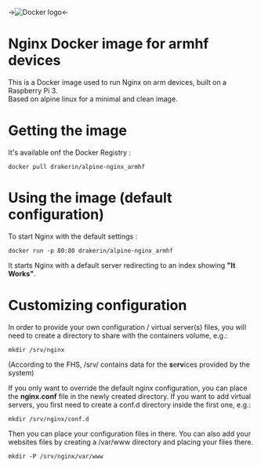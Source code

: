 ->![Docker logo](https://www.docker.com/sites/default/files/legal/small_v.png "Docker Logo")<-


# Nginx Docker image for armhf devices

This is a Docker image used to run Nginx on arm devices, built on a Raspberry Pi 3.  
Based on alpine linux for a minimal and clean image.

# Getting the image

It's available onf the Docker Registry :


```
docker pull drakerin/alpine-nginx_armhf
```

# Using the image (default configuration)

To start Nginx with the default settings : 

```
docker run -p 80:80 drakerin/alpine-nginx_armhf
```

It starts Nginx with a default server redirecting to an index showing **"It Works"**.

# Customizing configuration

In order to provide your own configuration / virtual server(s) files, you will need to create a directory to share with the containers volume, e.g.:

```
mkdir /srv/nginx
```

(According to the FHS, /srv/ contains data for the **s**e**rv**ices provided by the system)

If you only want to override the default nginx configuration, you can place the **nginx.conf** file in the newly created directory.
If you want to add virtual servers, you first need to create a conf.d directory inside the first one, e.g.:
```
mkdir /srv/nginx/conf.d
```
Then you can place your configuration files in there.
You can also add your websites files by creating a /var/www directory and placing your files there.

```
mkdir -P /srv/nginx/var/www
```
